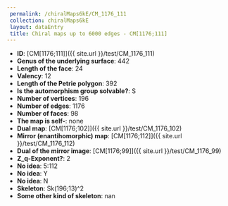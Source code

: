 ```yaml
--- 
 permalink: /chiralMaps6kE/CM_1176_111 
 collection: chiralMaps6kE
 layout: dataEntry
 title: Chiral maps up to 6000 edges - CM[1176;111]
---
```


- **ID**: [CM[1176;111]]({{ site.url }}/test/CM_1176_111)
- **Genus of the underlying surface**: 442
- **Length of the face**: 24
- **Valency**: 12
- **Length of the Petrie polygon**: 392
- **Is the automorphism group solvable?**: S
- **Number of vertices**: 196
- **Number of edges**: 1176
- **Number of faces**: 98
- **The map is self-**: none
- **Dual map**: [CM[1176;102]]({{ site.url }}/test/CM_1176_102)
- **Mirror (enantihomorphic) map**: [CM[1176;112]]({{ site.url }}/test/CM_1176_112)
- **Dual of the mirror image**: [CM[1176;99]]({{ site.url }}/test/CM_1176_99)
- **Z_q-Exponent?**: 2
- **No idea**:  5:112
- **No idea**: Y
- **No idea**: N
- **Skeleton**: Sk(196;13)^2
- **Some other kind of skeleton**: nan
